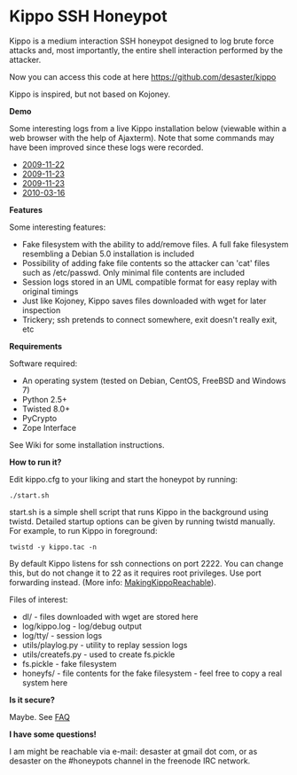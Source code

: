 Kippo SSH Honeypot
=====

Kippo is a medium interaction SSH honeypot designed to log brute force attacks and, most importantly, the entire shell interaction performed by the attacker.

Now you can access this code at here https://github.com/desaster/kippo

Kippo is inspired, but not based on Kojoney.

**Demo**

Some interesting logs from a live Kippo installation below (viewable within a web browser with the help of Ajaxterm). Note that some commands may have been improved since these logs were recorded.

* [2009-11-22](http://kippo.rpg.fi/playlog/?l=20091122-075013-5055.log)
* [2009-11-23](http://kippo.rpg.fi/playlog/?l=20091123-003854-3359.log)
* [2009-11-23](http://kippo.rpg.fi/playlog/?l=20091123-012814-626.log)
* [2010-03-16](http://kippo.rpg.fi/playlog/?l=20100316-233121-1847.log)

**Features**

Some interesting features:

* Fake filesystem with the ability to add/remove files. A full fake filesystem resembling a Debian 5.0 installation is included
* Possibility of adding fake file contents so the attacker can 'cat' files such as /etc/passwd. Only minimal file contents are included
* Session logs stored in an UML compatible format for easy replay with original timings
* Just like Kojoney, Kippo saves files downloaded with wget for later inspection
* Trickery; ssh pretends to connect somewhere, exit doesn't really exit, etc

**Requirements**

Software required:

* An operating system (tested on Debian, CentOS, FreeBSD and Windows 7)
* Python 2.5+
* Twisted 8.0+
* PyCrypto
* Zope Interface

See Wiki for some installation instructions.

**How to run it?**

Edit kippo.cfg to your liking and start the honeypot by running:
```
./start.sh
```
start.sh is a simple shell script that runs Kippo in the background using twistd. Detailed startup options can be given by running twistd manually. For example, to run Kippo in foreground:
```
twistd -y kippo.tac -n
```
By default Kippo listens for ssh connections on port 2222. You can change this, but do not change it to 22 as it requires root privileges. Use port forwarding instead. (More info: [MakingKippoReachable](https://github.com/zam89/kippo/wiki/Making-kippo-reachable-through-port-22)).

Files of interest:

* dl/ - files downloaded with wget are stored here
* log/kippo.log - log/debug output
* log/tty/ - session logs
* utils/playlog.py - utility to replay session logs
* utils/createfs.py - used to create fs.pickle
* fs.pickle - fake filesystem
* honeyfs/ - file contents for the fake filesystem - feel free to copy a real system here

**Is it secure?**

Maybe. See [FAQ](https://github.com/zam89/kippo/wiki/FAQ)

**I have some questions!**

I am might be reachable via e-mail: desaster at gmail dot com, or as desaster on the #honeypots channel in the freenode IRC network.
